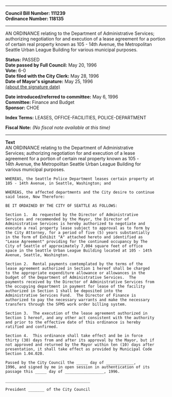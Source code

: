 * * * * *  
  
**Council Bill Number: [](#h0)[](#h2)111239**   
**Ordinance Number: 118135**  
  
* * * * *  
  
AN ORDINANCE relating to the Department of Administrative Services; authorizing negotiation for and execution of a lease agreement for a portion of certain real property known as 105 - 14th Avenue, the Metropolitan Seattle Urban League Building for various municipal purposes.  
  
**Status:** PASSED   
**Date passed by Full Council:** May 20, 1996   
**Vote:** 6-0   
**Date filed with the City Clerk:** May 28, 1996   
**Date of Mayor's signature:** May 25, 1996   
[(about the signature date)](/~public/approvaldate.htm)   
  
  
**Date introduced/referred to committee:** May 6, 1996   
**Committee:** Finance and Budget   
**Sponsor:** CHOE   
  
**Index Terms:** LEASES, OFFICE-FACILITIES, POLICE-DEPARTMENT  
  
**Fiscal Note:** *(No fiscal note available at this time)*  
  
* * * * *  
  
**Text**  
    AN ORDINANCE relating to the Department of Administrative  
    Services; authorizing negotiation for and execution of a lease  
    agreement for a portion of certain real property known as 105 -  
    14th Avenue, the Metropolitan Seattle Urban League Building for  
    various municipal purposes.  
  
    WHEREAS, the Seattle Police Department leases certain property at  
    105 - 14th Avenue, in Seattle, Washington; and  
  
    WHEREAS, the affected departments and the City desire to continue  
    said lease, Now Therefore:  
  
    BE IT ORDAINED BY THE CITY OF SEATTLE AS FOLLOWS:  
  
    Section 1.  As requested by the Director of Administrative  
    Services and recommended by the Mayor, the Director of  
    Administrative Services is hereby authorized to negotiate and  
    execute a real property lease subject to approval as to form by  
    the City Attorney, for a period of five (5) years substantially  
    in the form of Exhibit "A" attached hereto and identified as  
    "Lease Agreement" providing for the continued occupancy by The  
    City of Seattle of approximately 7,004 square feet of office  
    space in the Seattle Urban League Building located at 105 - 14th  
    Avenue, Seattle, Washington.  
  
    Section 2.  Rental payments comtemplated by the terms of the  
    lease agreement authorized in Section 1 hereof shall be charged  
    to the appropriate expenditure allowance or allowances in the  
    budget of the Department of Administrative Services.  The  
    payments received by the Director of Administrative Services from  
    the occupying department in payment for lease of the facility  
    authorized in Section 1 shall be deposited into the  
    Administrative Services Fund.  The Director of Finance is  
    authorized to pay the necessary warrants and make the necessary  
    transfers through the SFMS work order billing system.  
  
    Section 3.  The execution of the lease agreement authorized in  
    Section 1 hereof, and any other act consistent with the authority  
    and prior to the effective date of this ordinance is hereby  
    ratified and confirmed.  
  
    Section 4.  This ordinance shall take effect and be in force  
    thirty (30) days from and after its approval by the Mayor, but if  
    not approved and returned by the Mayor within ten (10) days after  
    presentation, it shall take effect as provided by Municipal Code  
    Section 1.04.020.  
  
    Passed by the City Council the _____ day of ____________,  
    1996, and signed by me in open session in authentication of its  
    passage this _____ day of _________________, 1996.  
  
    _____________________________________  
  
    President _______ of the City Council  
